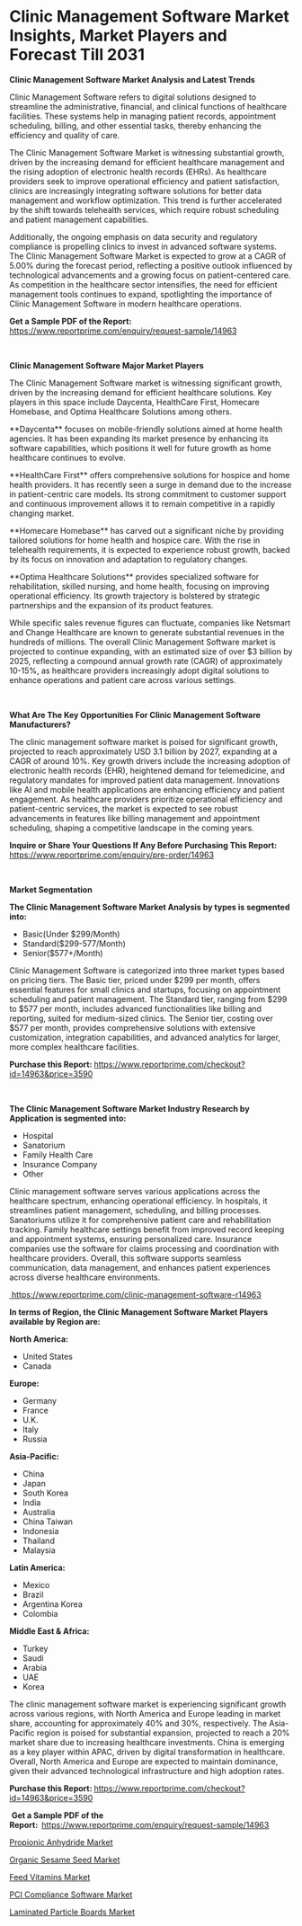<p><h1>Clinic Management Software Market Insights, Market Players and Forecast Till 2031</h1></p><p><strong>Clinic Management Software Market Analysis and Latest Trends</strong></p>
<p><p>Clinic Management Software refers to digital solutions designed to streamline the administrative, financial, and clinical functions of healthcare facilities. These systems help in managing patient records, appointment scheduling, billing, and other essential tasks, thereby enhancing the efficiency and quality of care.</p><p>The Clinic Management Software Market is witnessing substantial growth, driven by the increasing demand for efficient healthcare management and the rising adoption of electronic health records (EHRs). As healthcare providers seek to improve operational efficiency and patient satisfaction, clinics are increasingly integrating software solutions for better data management and workflow optimization. This trend is further accelerated by the shift towards telehealth services, which require robust scheduling and patient management capabilities.</p><p>Additionally, the ongoing emphasis on data security and regulatory compliance is propelling clinics to invest in advanced software systems. The Clinic Management Software Market is expected to grow at a CAGR of 5.00% during the forecast period, reflecting a positive outlook influenced by technological advancements and a growing focus on patient-centered care. As competition in the healthcare sector intensifies, the need for efficient management tools continues to expand, spotlighting the importance of Clinic Management Software in modern healthcare operations.</p></p>
<p><strong>Get a Sample PDF of the Report:&nbsp;</strong> <a href="https://www.reportprime.com/enquiry/request-sample/14963">https://www.reportprime.com/enquiry/request-sample/14963</a></p>
<p>&nbsp;</p>
<p><strong>Clinic Management Software Major Market Players</strong></p>
<p><p>The Clinic Management Software market is witnessing significant growth, driven by the increasing demand for efficient healthcare solutions. Key players in this space include Daycenta, HealthCare First, Homecare Homebase, and Optima Healthcare Solutions among others.</p><p>**Daycenta** focuses on mobile-friendly solutions aimed at home health agencies. It has been expanding its market presence by enhancing its software capabilities, which positions it well for future growth as home healthcare continues to evolve.</p><p>**HealthCare First** offers comprehensive solutions for hospice and home health providers. It has recently seen a surge in demand due to the increase in patient-centric care models. Its strong commitment to customer support and continuous improvement allows it to remain competitive in a rapidly changing market.</p><p>**Homecare Homebase** has carved out a significant niche by providing tailored solutions for home health and hospice care. With the rise in telehealth requirements, it is expected to experience robust growth, backed by its focus on innovation and adaptation to regulatory changes.</p><p>**Optima Healthcare Solutions** provides specialized software for rehabilitation, skilled nursing, and home health, focusing on improving operational efficiency. Its growth trajectory is bolstered by strategic partnerships and the expansion of its product features.</p><p>While specific sales revenue figures can fluctuate, companies like Netsmart and Change Healthcare are known to generate substantial revenues in the hundreds of millions. The overall Clinic Management Software market is projected to continue expanding, with an estimated size of over $3 billion by 2025, reflecting a compound annual growth rate (CAGR) of approximately 10-15%, as healthcare providers increasingly adopt digital solutions to enhance operations and patient care across various settings.</p></p>
<p>&nbsp;</p>
<p><strong>What Are The Key Opportunities For Clinic Management Software Manufacturers?</strong></p>
<p><p>The clinic management software market is poised for significant growth, projected to reach approximately USD 3.1 billion by 2027, expanding at a CAGR of around 10%. Key growth drivers include the increasing adoption of electronic health records (EHR), heightened demand for telemedicine, and regulatory mandates for improved patient data management. Innovations like AI and mobile health applications are enhancing efficiency and patient engagement. As healthcare providers prioritize operational efficiency and patient-centric services, the market is expected to see robust advancements in features like billing management and appointment scheduling, shaping a competitive landscape in the coming years.</p></p>
<p><strong>Inquire or Share Your Questions If Any Before Purchasing This Report:</strong> <a href="https://www.reportprime.com/enquiry/pre-order/14963">https://www.reportprime.com/enquiry/pre-order/14963</a></p>
<p>&nbsp;</p>
<p><strong>Market Segmentation</strong></p>
<p><strong>The Clinic Management Software Market Analysis by types is segmented into:</strong></p>
<p><ul><li>Basic(Under $299/Month)</li><li>Standard($299-577/Month)</li><li>Senior($577+/Month)</li></ul></p>
<p><p>Clinic Management Software is categorized into three market types based on pricing tiers. The Basic tier, priced under $299 per month, offers essential features for small clinics and startups, focusing on appointment scheduling and patient management. The Standard tier, ranging from $299 to $577 per month, includes advanced functionalities like billing and reporting, suited for medium-sized clinics. The Senior tier, costing over $577 per month, provides comprehensive solutions with extensive customization, integration capabilities, and advanced analytics for larger, more complex healthcare facilities.</p></p>
<p><strong>Purchase this Report:&nbsp;</strong><a href="https://www.reportprime.com/checkout?id=14963&price=3590">https://www.reportprime.com/checkout?id=14963&price=3590</a></p>
<p>&nbsp;</p>
<p><strong>The Clinic Management Software Market Industry Research by Application is segmented into:</strong></p>
<p><ul><li>Hospital</li><li>Sanatorium</li><li>Family Health Care</li><li>Insurance Company</li><li>Other</li></ul></p>
<p><p>Clinic management software serves various applications across the healthcare spectrum, enhancing operational efficiency. In hospitals, it streamlines patient management, scheduling, and billing processes. Sanatoriums utilize it for comprehensive patient care and rehabilitation tracking. Family healthcare settings benefit from improved record keeping and appointment systems, ensuring personalized care. Insurance companies use the software for claims processing and coordination with healthcare providers. Overall, this software supports seamless communication, data management, and enhances patient experiences across diverse healthcare environments.</p></p>
<p><a href="https://www.reportprime.com/clinic-management-software-r14963">&nbsp;https://www.reportprime.com/clinic-management-software-r14963</a></p>
<p><strong>In terms of Region, the Clinic Management Software Market Players available by Region are:</strong></p>
<p>
    <p> <strong> North America: </strong>
        <ul>
            <li>United States</li>
            <li>Canada</li>
        </ul>
        </p> 
    <p> <strong> Europe: </strong>
        <ul>
            <li>Germany</li>
            <li>France</li>
            <li>U.K.</li>
            <li>Italy</li>
            <li>Russia</li>
        </ul>
        </p> 
    <p> <strong> Asia-Pacific: </strong>
        <ul>
            <li>China</li>
            <li>Japan</li>
            <li>South Korea</li>
            <li>India</li>
            <li>Australia</li>
            <li>China Taiwan</li>
            <li>Indonesia</li>
            <li>Thailand</li>
            <li>Malaysia</li>
        </ul>
        </p> 
    <p> <strong> Latin America: </strong>
        <ul>
            <li>Mexico</li>
            <li>Brazil</li>
            <li>Argentina Korea</li>
            <li>Colombia</li>
        </ul>
        </p> 
    <p> <strong> Middle East & Africa: </strong>
        <ul>
            <li>Turkey</li>
            <li>Saudi</li>
            <li>Arabia</li>
            <li>UAE</li>
            <li>Korea</li>
        </ul>
    </p>
    </p>
<p><p>The clinic management software market is experiencing significant growth across various regions, with North America and Europe leading in market share, accounting for approximately 40% and 30%, respectively. The Asia-Pacific region is poised for substantial expansion, projected to reach a 20% market share due to increasing healthcare investments. China is emerging as a key player within APAC, driven by digital transformation in healthcare. Overall, North America and Europe are expected to maintain dominance, given their advanced technological infrastructure and high adoption rates.</p></p>
<p><strong>Purchase this Report: </strong><a href="https://www.reportprime.com/checkout?id=14963&price=3590">https://www.reportprime.com/checkout?id=14963&price=3590</a></p>
<p>&nbsp;<strong>Get a Sample PDF of the Report:&nbsp;&nbsp;</strong><a href="https://www.reportprime.com/enquiry/request-sample/14963">https://www.reportprime.com/enquiry/request-sample/14963</a></p>
<p><strong></strong></p>
<p><p><a href="https://medium.com/@sean.peake0978/the-propionic-anhydride-market-prioritizes-cost-control-and-efficiency-enhancement-c54f280920f2">Propionic Anhydride Market</a></p><p><a href="https://issuu.com/reportprime-2/docs/organic-sesame-seed-market-size-203_eca1f5f2497ef2">Organic Sesame Seed Market</a></p><p><a href="https://issuu.com/reportprime-2/docs/feed-vitamins-market-size-2030.pptx_e381bd71a1095e">Feed Vitamins Market</a></p><p><a href="https://github.com/nathandecarvalho/Market-Research-Report-List-5/blob/main/pci-compliance-software-market.md">PCI Compliance Software Market</a></p><p><a href="https://medium.com/@sean.peake0978/the-growth-of-the-laminated-particle-boards-market-has-been-significant-driven-by-various-4830d85b01f5">Laminated Particle Boards Market</a></p></p>